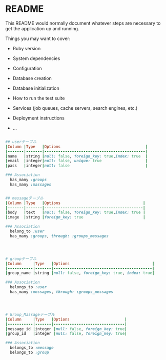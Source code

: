 # README

This README would normally document whatever steps are necessary to get the
application up and running.

Things you may want to cover:

* Ruby version

* System dependencies

* Configuration

* Database creation

* Database initialization

* How to run the test suite

* Services (job queues, cache servers, search engines, etc.)

* Deployment instructions

* ...

```ruby

## userテーブル
|Column |Type   |Options                                     |
|-------|-------|--------------------------------------------|
|name   |string |null: false, foreign_key: true,index: true  |
|email  |integer|null: false, unique: true                   |
|pass   |integer|null: false                                 |

### Association
  has_many :groups
  has_many :massages


## messageテーブル
|Column |Type   |Options                                    |
|-------|-------|-------------------------------------------|
|body   |text   |null: false, foreign_key: true,index: true |
|image  |string |foreign_key: true                          |

### Association
  belong_to :user
  has_many :groups, through: :groups_messages




# groupテーブル
|Column     |Type   |Options                                    |
|-----------|-------|-------------------------------------------|
|group_name |string |null: false, foreign_key: true, index: true|

### Association
  belongs_to :user
  has_many :messages, through: :groups_messages




# Group_Massageテーブル
|Column     |Type   |Options                        |
|-----------|-------|-------------------------------|
|message_id |integer |null: false, foreign_key: true|
|group_id   |integer |null: false, foreign_key: true|

### Association
  belongs_to :message
  belongs_to :group

```